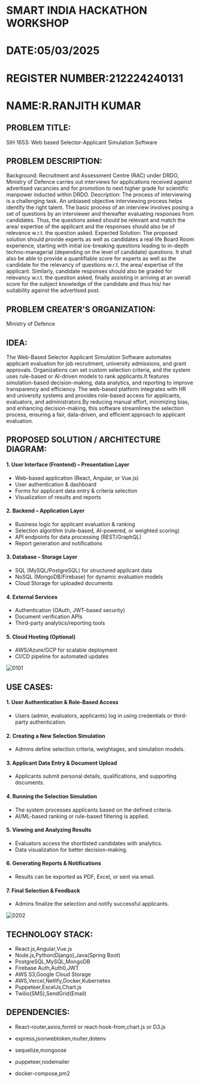 # SMART INDIA HACKATHON WORKSHOP
# DATE:05/03/2025
# REGISTER NUMBER:212224240131
# NAME:R.RANJITH KUMAR

## PROBLEM TITLE:

SIH 1653: Web based Selector-Applicant Simulation Software

## PROBLEM DESCRIPTION:

Background: Recruitment and Assessment Centre (RAC) under DRDO, Ministry of Defence carries out interviews for applications received against advertised vacancies and for promotion to next higher grade for scientific manpower inducted within DRDO. Description: The process of interviewing is a challenging task. An unbiased objective interviewing process helps identify the right talent. The basic process of an interview involves posing a set of questions by an interviewer and thereafter evaluating responses from candidates. Thus, the questions asked should be relevant and match the area/ expertise of the applicant and the responses should also be of relevance w.r.t. the question asked. Expected Solution: The proposed solution should provide experts as well as candidates a real life Board Room experience, starting with initial ice-breaking questions leading to in-depth techno-managerial (depending on the level of candidate) questions. It shall also be able to provide a quantifiable score for experts as well as the candidate for the relevancy of questions w.r.t. the area/ expertise of the applicant. Similarly, candidate responses should also be graded for relevancy w.r.t. the question asked, finally assisting in arriving at an overall score for the subject knowledge of the candidate and thus his/ her suitability against the advertised post.

## PROBLEM CREATER'S ORGANIZATION:

Ministry of Defence

## IDEA:

The Web-Based Selector Applicant Simulation Software automates applicant evaluation for job recruitment, university admissions, and grant approvals. Organizations can set custom selection criteria, and the system uses rule-based or AI-driven models to rank applicants.It features simulation-based decision-making, data analytics, and reporting to improve transparency and efficiency. The web-based platform integrates with HR and university systems and provides role-based access for applicants, evaluators, and administrators.By reducing manual effort, minimizing bias, and enhancing decision-making, this software streamlines the selection process, ensuring a fair, data-driven, and efficient approach to applicant evaluation.

## PROPOSED SOLUTION / ARCHITECTURE DIAGRAM:

#### 1. User Interface (Frontend) – Presentation Layer
  * Web-based application (React, Angular, or Vue.js)
  * User authentication & dashboard
  * Forms for applicant data entry & criteria selection
  * Visualization of results and reports

#### 2. Backend – Application Layer
  * Business logic for applicant evaluation & ranking
  * Selection algorithm (rule-based, AI-powered, or weighted scoring)
  * API endpoints for data processing (REST/GraphQL)
  * Report generation and notifications

#### 3. Database – Storage Layer
  * SQL (MySQL/PostgreSQL) for structured applicant data
  * NoSQL (MongoDB/Firebase) for dynamic evaluation models
  * Cloud Storage for uploaded documents

#### 4. External Services
  * Authentication (OAuth, JWT-based security)
  * Document verification APIs
  * Third-party analytics/reporting tools

#### 5. Cloud Hosting (Optional)
  * AWS/Azure/GCP for scalable deployment
  * CI/CD pipeline for automated updates

![0101](https://github.com/user-attachments/assets/1bd73312-ce74-437a-86ec-b10ce9dec19d)



## USE CASES:

#### 1. User Authentication & Role-Based Access
   * Users (admin, evaluators, applicants) log in using credentials or third-party authentication.

#### 2. Creating a New Selection Simulation
   * Admins define selection criteria, weightages, and simulation models.

#### 3. Applicant Data Entry & Document Upload
   * Applicants submit personal details, qualifications, and supporting documents.

#### 4. Running the Selection Simulation
   * The system processes applicants based on the defined criteria.
   * AI/ML-based ranking or rule-based filtering is applied.

#### 5. Viewing and Analyzing Results
  * Evaluators access the shortlisted candidates with analytics.
  * Data visualization for better decision-making.

#### 6. Generating Reports & Notifications
  * Results can be exported as PDF, Excel, or sent via email.

#### 7. Final Selection & Feedback
  * Admins finalize the selection and notify successful applicants.

![0202](https://github.com/user-attachments/assets/9bfed07b-1dfa-4a3f-b72f-5c8a2de2eb83)

## TECHNOLOGY STACK:
* React.js,Angular,Vue.js
* Node.js,Python(Django),Java(Spring Boot)
* PostgreSQL,MySQL,MongoDB
* Firebase Auth,Auth0,JWT
* AWS S3,Google Cloud Storage
* AWS,Vercel,Netlify,Docker,Kubernetes
* Puppeteer,ExcelJs,Chart.js
* Twilio(SMS),SendGrid(Email)
  

## DEPENDENCIES:
* React-router,axios,formil or react-hook-from,chart.js or D3.js

* express,jsonwebtoken,multer,dotenv

* sequelize,mongoose

* puppeteer,nodemailer

* docker-compose,pm2


